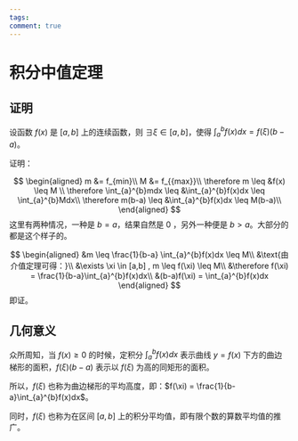 ```yaml
---
tags: 
comment: true
---
```


# 积分中值定理

## 证明

设函数 $f(x)$ 是 $[a,b]$ 上的连续函数，则 $\exists \xi \in[a,b]$，使得 $\int_{a}^{b}f(x)dx = f(\xi)(b-a)$。

证明：

$$
\begin{aligned}
m &= f_{min}\\
M &= f_{{max}}\\
\therefore m \leq &f(x) \leq M \\
\therefore \int_{a}^{b}mdx \leq &\int_{a}^{b}f(x)dx \leq \int_{a}^{b}Mdx\\
\therefore m(b-a) \leq &\int_{a}^{b}f(x)dx \leq M(b-a)\\
\end{aligned}
$$
这里有两种情况，一种是 $b=a$，结果自然是 0 ，另外一种便是 $b>a$。大部分的都是这个样子的。

$$
\begin{aligned}
&m \leq \frac{1}{b-a} \int_{a}^{b}f(x)dx \leq M\\
&\text{由介值定理可得：}\\
&\exists \xi \in [a,b] , m \leq f(\xi) \leq M\\
&\therefore f(\xi) = \frac{1}{b-a}\int_{a}^{b}f(x)dx\\
&(b-a)f(\xi) = \int_{a}^{b}f(x)dx
\end{aligned}
$$
即证。

## 几何意义

众所周知，当 $f(x) \geq 0$ 的时候，定积分 $\int_{a}^{b}f(x)dx$ 表示曲线 $y=f(x)$ 下方的曲边梯形的面积，$f(\xi)(b-a)$ 表示以 $f(\xi)$ 为高的同矩形的面积。

所以，$f(\xi)$ 也称为曲边梯形的平均高度，即：$f(\xi) = \frac{1}{b-a}\int_{a}^{b}f(x)dx$。

同时，$f(\xi)$ 也称为在区间 $[a,b]$ 上的积分平均值，即有限个数的算数平均值的推广。